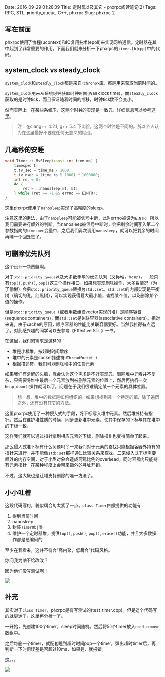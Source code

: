 Date: 2016-09-29 01:28:09
Title: 定时器以及其它 - phxrpc阅读笔记(2)
Tags: RPC, STL, priority_queue, C++, phxrpc
Slug: phxrpc-2

## 写在前面

phxrpc使用了协程(ucontext)和IO复用技术(epoll)来实现网络通信。定时器在其中起到了非常重要的作用。下面我们就来分析一下phxrpc的`timer.[h|cpp]`中的代码。

## system_clock vs steady_clock

`system_clock`和`steadly_clock`都是来自`<chrono>`库，都是用来获取当前时间的。

`system_clock`用来从系统时钟获取时钟时间(wall clock time)，而`steadly_clock`获取的是时钟tick，而且保证随着时间的推移，时钟tick数不会变小。

然而实际上，在某些系统下，这两个时钟的实现是一致的。详细信息可以参考[这里][1]。

> 注：在clang++ 4.2.1, g++ 5.4 下实验，这两个时钟是不同的。所以个人认为在这里最好不要做任何无意义的假设。

## 几毫秒的安睡

```cpp
void Timer :: MsSleep(const int time_ms) {
    timespec t;
    t.tv_sec = time_ms / 1000;
    t.tv_nsec = (time_ms % 1000) * 1000000;
    int ret = 0;
    do {
        ret = ::nanosleep(&t, &t);
    } while (ret == -1 && errno == EINTR);
}
```

这里phxrpc使用了`nanosleep`实现了高精度的sleep。

注意这里的用法，由于`nanosleep`可能被信号中断，此时errno被设为`EINTR`。所以我们需要进行额外的判断。当nanosleep被信号中断时，会把剩余时间写入第二个参数指向的`timespec`变量中，之后我们再次调用`nanosleep`，就可以把剩余的时间再睡一个回笼觉了。

## 可删除优先队列

这个设计一颗赛艇啊。

对于`std::priority_queue`以及大多数手写的优先队列（又称堆，heap）。一般只有`top()`, `push()`, `pop()`这三个操作接口，如果想实现删除操作，大多数情况（为了偷懒）会把`std::priority_queue`替换为`std::set`。`std::set`的内部实现是平衡树（确切的说，红黑树），可以实现获得最大最小值，查找某个值，以及删除某个值的操作。

但是`std::priority_queue`（或者用数组或vector实现的堆）是顺序容器(sequence containers)，而`std::set`是关联容器(associative containers)。相对来说，由于cache的原因，顺序容器的性能比关联容器要好。当然我扯得有点远了。对此感兴趣的同学可以去参考《Effective STL》一书。

在这里，我们的需求是这样的：

* 堆是小根堆，按超时时间增序
* 堆中的元素是socket描述符`UThreadSocket_t`
* 根据描述符，我们可以删除堆中的任意元素

如果我们有清醒的头脑，就会认为这个需求是不好实现的。删除堆中元素并不复杂，只需要将堆中最后一个元素放到被删除元素的位置上，然后再执行一次`heap_down()`操作就可以了。问题在于我们很难确定某一个元素的具体位置。

> 想一想，堆中的数据是如何组织的。如果想找到某一个特定的值，除了遍历之外，还有没有其它的方法。

这里phxrpc使用了一种侵入式的手段，将下标写入堆中元素。然后堆外持有指针。然后在维护堆性质的时候，同步更新堆中元素，使其中保存的下标与其在堆中的下标一致。

这样我们就可以通过指针拿到相应元素的下标，删除操作也变得简单了起来。

那么侵入式堆下标有什么问题吗？一来我们对于元素的查找只能根据容器外持有的指针来进行，并不能像`std::set`那样通过比较关系来查找。二来侵入式下标需要额外的内存空间，对于小型对象会造成可观比例的overhead。同时容器内只能持有元素指针，在某种程度上会带来额外的寻址开销。

不过，这大概也是让堆支持删除的唯一方法了。

## 小小吐槽

这段代码写的，貌似耦合的太紧了一点。`class Timer`内部提供的功能有

1. 得到当前时间
2. nanosleep
3. 封装`TimerObj`类
4. 维护一个定时器堆，提供`top()`, `push()`, `pop()`, `erase()`功能，并且大多数操作都是硬编码的

至少在我看来，这并不符合“高内聚，低耦合”代码风格。

你问我为啥不给改改？

因为他们没写测试啊！

![](http://wizmann-pic.qiniudn.com/16-9-29/12309965.jpg)

## 补充

其实对于`class Timer`，phxrpc是有写测试的(test_timer.cpp)。但是这个代码写的就更迷了。这里再分析一下。

一开始，先创建100个timer，sleep时间随机。然后将50个timer放入`need_remove`数组中。

之后每删一个timer，就配套睡到超时时间pop一个timer。弹出超时timer后，再判断一下时间误差是否超过10ms，如果是，就报错。

这。。。

![](http://wizmann-pic.qiniudn.com/16-9-29/43591449.jpg)

[1]: http://stackoverflow.com/questions/13263277/difference-between-stdsystem-clock-and-stdsteady-clock
